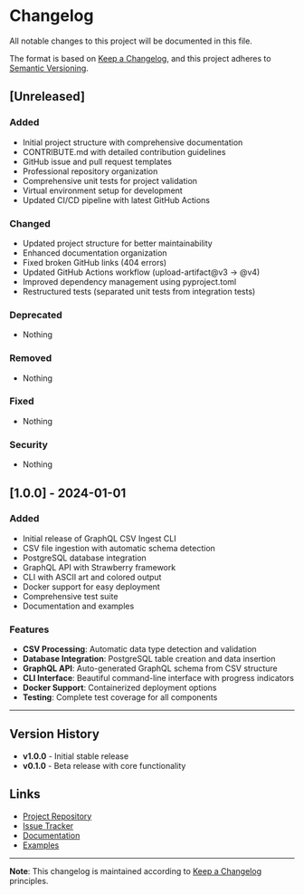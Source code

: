# Changelog

All notable changes to this project will be documented in this file.

The format is based on [Keep a Changelog](https://keepachangelog.com/en/1.0.0/),
and this project adheres to [Semantic Versioning](https://semver.org/spec/v2.0.0.html).

## [Unreleased]

### Added
- Initial project structure with comprehensive documentation
- CONTRIBUTE.md with detailed contribution guidelines
- GitHub issue and pull request templates
- Professional repository organization
- Comprehensive unit tests for project validation
- Virtual environment setup for development
- Updated CI/CD pipeline with latest GitHub Actions

### Changed
- Updated project structure for better maintainability
- Enhanced documentation organization
- Fixed broken GitHub links (404 errors)
- Updated GitHub Actions workflow (upload-artifact@v3 → @v4)
- Improved dependency management using pyproject.toml
- Restructured tests (separated unit tests from integration tests)

### Deprecated
- Nothing

### Removed
- Nothing

### Fixed
- Nothing

### Security
- Nothing

## [1.0.0] - 2024-01-01

### Added
- Initial release of GraphQL CSV Ingest CLI
- CSV file ingestion with automatic schema detection
- PostgreSQL database integration
- GraphQL API with Strawberry framework
- CLI with ASCII art and colored output
- Docker support for easy deployment
- Comprehensive test suite
- Documentation and examples

### Features
- **CSV Processing**: Automatic data type detection and validation
- **Database Integration**: PostgreSQL table creation and data insertion
- **GraphQL API**: Auto-generated GraphQL schema from CSV structure
- **CLI Interface**: Beautiful command-line interface with progress indicators
- **Docker Support**: Containerized deployment options
- **Testing**: Complete test coverage for all components

---

## Version History

- **v1.0.0** - Initial stable release
- **v0.1.0** - Beta release with core functionality

## Links

- [Project Repository](../../)
- [Issue Tracker](../../issues)
- [Documentation](./docs/)
- [Examples](./examples/)

---

**Note**: This changelog is maintained according to [Keep a Changelog](https://keepachangelog.com/) principles. 